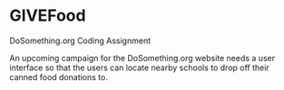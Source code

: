 GIVEFood
========

DoSomething.org Coding Assignment

An upcoming campaign for the DoSomething.org website needs a user interface so that the users can locate nearby schools to drop off their canned food donations to.
